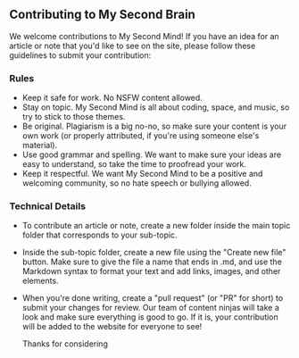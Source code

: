 ## Contributing to My Second Brain

We welcome contributions to My Second Mind! If you have an idea for an article or note that you'd like to see on the site, please follow these guidelines to submit your contribution:

### Rules

- Keep it safe for work. No NSFW content allowed.
- Stay on topic. My Second Mind is all about coding, space, and music, so try to stick to those themes.
- Be original. Plagiarism is a big no-no, so make sure your content is your own work (or properly attributed, if you're using someone else's material).
- Use good grammar and spelling. We want to make sure your ideas are easy to understand, so take the time to proofread your work.
- Keep it respectful. We want My Second Mind to be a positive and welcoming community, so no hate speech or bullying allowed.

### Technical Details

- To contribute an article or note, create a new folder inside the main topic folder that corresponds to your sub-topic.
- Inside the sub-topic folder, create a new file using the "Create new file" button. Make sure to give the file a name that ends in .md, and use the Markdown syntax to format your text and add links, images, and other elements.
- When you're done writing, create a "pull request" (or "PR" for short) to submit your changes for review. Our team of content ninjas will take a look and make sure everything is good to go. If it is, your contribution will be added to the website for everyone to see!

  Thanks for considering
